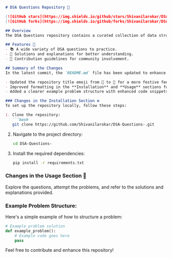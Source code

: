 ```markdown
# DSA Questions Repository 🎉

[![GitHub stars](https://img.shields.io/github/stars/Shivanilarokar/DSA-Questions-?style=social)](https://github.com/Shivanilarokar/DSA-Questions-)
[![GitHub forks](https://img.shields.io/github/forks/Shivanilarokar/DSA-Questions-?style=social)](https://github.com/Shivanilarokar/DSA-Questions-)

## Overview
The DSA Questions repository contains a curated collection of data structures and algorithms questions designed to help developers enhance their problem-solving skills and prepare for technical interviews.

## Features 🎈
- 📚 A wide variety of DSA questions to practice.
- 🚀 Solutions and explanations for better understanding.
- 🤝 Contribution guidelines for community involvement.

## Summary of the Changes
In the latest commit, the `README.md` file has been updated to enhance clarity and organization. Key changes include:

- Updated the repository title emoji from 🎈 to 🎉 for a more festive feel.
- Improved formatting in the **Installation** and **Usage** sections for better readability.
- Added a clearer example problem structure with enhanced code snippets.

### Changes in the Installation Section ⚙️
To set up the repository locally, follow these steps:

1. Clone the repository:
   ```bash
   git clone https://github.com/Shivanilarokar/DSA-Questions-.git
   ```
2. Navigate to the project directory:
   ```bash
   cd DSA-Questions-
   ```
3. Install the required dependencies:
   ```bash
   pip install -r requirements.txt
   ```

### Changes in the Usage Section 📖
Explore the questions, attempt the problems, and refer to the solutions and explanations provided.

### Example Problem Structure:
Here's a simple example of how to structure a problem:
```python
# Example problem solution
def example_problem():
    # Example code goes here
    pass
```

Feel free to contribute and enhance this repository!
```